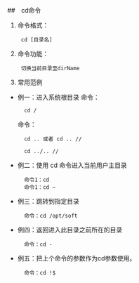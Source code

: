 ##　cd命令

1. 命令格式：

        cd [目录名]

2. 命令功能：

        切换当前目录至dirName

3. 常用范例
* 例一：进入系统根目录
   命令：

        cd /

   命令：

        cd .. 或者 cd .. //

        cd ../.. //


* 例二：使用 cd 命令进入当前用户主目录

        命令1：cd
        命令1：cd ~

* 例三：跳转到指定目录

        命令：cd /opt/soft

* 例四：返回进入此目录之前所在的目录

        命令：cd -

* 例五：把上个命令的参数作为cd参数使用。

        命令：cd !$